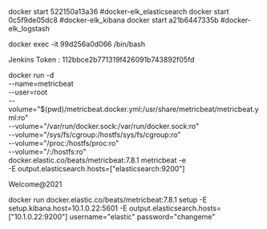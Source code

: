 docker start 522150a13a36  #docker-elk_elasticsearch
docker start 0c5f9de05dc8  #docker-elk_kibana
docker start a21b6447335b   #docker-elk_logstash 

docker exec -it 99d256a0d066 /bin/bash

Jenkins Token : 112bbce2b771319f426091b743892f05fd


docker run -d \
  --name=metricbeat \
  --user=root \
  --volume="$(pwd)/metricbeat.docker.yml:/usr/share/metricbeat/metricbeat.yml:ro" \
  --volume="/var/run/docker.sock:/var/run/docker.sock:ro" \
  --volume="/sys/fs/cgroup:/hostfs/sys/fs/cgroup:ro" \
  --volume="/proc:/hostfs/proc:ro" \
  --volume="/:/hostfs:ro" \
  docker.elastic.co/beats/metricbeat:7.8.1 metricbeat -e \
  -E output.elasticsearch.hosts=["elasticsearch:9200"]
  
  Welcome@2021
  
  docker run docker.elastic.co/beats/metricbeat:7.8.1 setup -E setup.kibana.host=10.1.0.22:5601 -E output.elasticsearch.hosts=["10.1.0.22:9200"] username="elastic" password="changeme"
